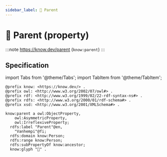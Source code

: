 ```yaml
---
sidebar_label: 🧑 Parent
---
```


# 🧑 Parent (property)

:::note
https://know.dev/parent
(`know:parent`)
:::

## Specification

import Tabs from '@theme/Tabs';
import TabItem from '@theme/TabItem';

<Tabs>
<TabItem value="turtle" label="Turtle">

```turtle
@prefix know: <https://know.dev/> .
@prefix owl: <http://www.w3.org/2002/07/owl#> .
@prefix rdf: <http://www.w3.org/1999/02/22-rdf-syntax-ns#> .
@prefix rdfs: <http://www.w3.org/2000/01/rdf-schema#> .
@prefix xsd: <http://www.w3.org/2001/XMLSchema#> .

know:parent a owl:ObjectProperty,
    owl:AsymmetricProperty,
    owl:IrreflexiveProperty;
  rdfs:label "Parent"@en,
    "Vanhempi"@fi;
  rdfs:domain know:Person;
  rdfs:range know:Person;
  rdfs:subPropertyOf know:ancestor;
  know:glyph "🧑" .

```

</TabItem>
</Tabs>
